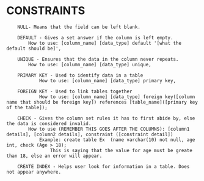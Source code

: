 # CONSTRAINTS

    	NULL- Means that the field can be left blank.

    	DEFAULT - Gives a set answer if the column is left empty.
    		How to use: [column_name] [data_type] default '[what the default should be]',

    	UNIQUE - Ensures that the data in the column never repeats.
    		How to use: [column_name] [data_type] unique,

    	PRIMARY KEY - Used to identify data in a table
    			How to use: [column_name] [data_type] primary key,

    	FOREIGN KEY - Used to link tables together
    			How to use: [column_name] [data_type] foreign key([column name that should be foreign key]) references [table_name]([primary key of the table]);

    	CHECK - Gives the column set rules it has to first abide by, else the data is considered invalid.
    		How to use (REMEMBER THIS GOES AFTER THE COLUMNS): [column1 details], [column2 details], constraint ([constraint detail])
    			Example: create table Ex  (name varchar(10) not null, age int, check (Age > 18);
    				This is saying that the value for age must be greate than 18, else an error will appear.

    	CREATE INDEX - Helps user look for information in a table. Does not appear anywhere.
